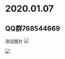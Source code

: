 2020.01.07
====  

QQ群768544669 
-------  


测试图片
![](http://www.baidu.com/img/bdlogo.gif)  

![](http://chuantu.xyz/t6/710/1578302142x989559068.jpg)  
